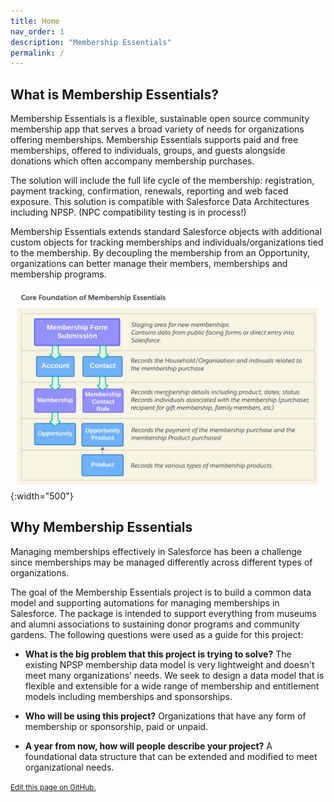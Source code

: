 ```yaml
---
title: Home
nav_order: 1
description: "Membership Essentials"
permalink: /
---
```


## What is Membership Essentials?

Membership Essentials is a flexible, sustainable open source community membership app that serves a broad variety of needs for organizations offering memberships. Membership Essentials supports paid and free memberships, offered to individuals, groups, and guests alongside donations which often accompany membership purchases.

The solution will include the full life cycle of the membership: registration, payment tracking, confirmation, renewals, reporting and web faced exposure. This solution is compatible with Salesforce Data Architectures including NPSP. (NPC compatibility testing is in process!)

Membership Essentials extends standard Salesforce objects with additional custom objects for tracking memberships and individuals/organizations tied to the membership. By decoupling the membership from an Opportunity, organizations can better manage their members, memberships and membership programs.

![Core model](images/MembershipCoreModel.jpeg){:width="500"}

## Why Membership Essentials
Managing memberships effectively in Salesforce has been a challenge since memberships may be managed differently across different types of organizations.

The goal of the Membership Essentials project is to build a common data model and supporting automations for managing memberships in Salesforce. The package is intended to support everything from museums and alumni associations to sustaining donor programs and community gardens. The following questions were used as a guide for this project:

   * **What is the big problem that this project is trying to solve?**   The existing NPSP membership data model is very lightweight and doesn't meet many organizations’ needs. We seek to design a data model that is flexible and extensible for a wide range of membership and entitlement models including memberships and sponsorships.

   * **Who will be using this project?**   Organizations that have any form of membership or sponsorship, paid or unpaid.

   * **A year from now, how will people describe your project?**   A foundational data structure that can be extended and modified to meet organizational needs.

<footer>
   <a href="https://github.com/SFDO-Community-Sprints/MembershipSchemaAndBenefits-Documentation/edit/main/home-page.md" style="font-size: smaller;">Edit this page on GitHub.</a>
</footer>
